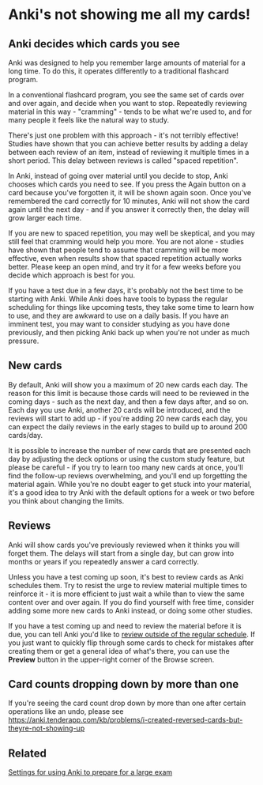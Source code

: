 # Anki's not showing me all my cards!

<h2>Anki decides which cards you see</h2>

Anki was designed to help you remember large amounts of material for a long time. To do this, it operates differently to a traditional flashcard program.

In a conventional flashcard program, you see the same set of cards over and over again, and decide when you want to stop. Repeatedly reviewing material in this way - "cramming" - tends to be what we're used to, and for many people it feels like the natural way to study.

There's just one problem with this approach - it's not terribly effective! Studies have shown that you can achieve better results by adding a delay between each review of an item, instead of reviewing it multiple times in a short period. This delay between reviews is called "spaced repetition".

In Anki, instead of going over material until you decide to stop, Anki chooses which cards you need to see. If you press the Again button on a card because you've forgotten it, it will be shown again soon. Once you've remembered the card correctly for 10 minutes, Anki will not show the card again until the next day - and if you answer it correctly then, the delay will grow larger each time.

If you are new to spaced repetition, you may well be skeptical, and you may still feel that cramming would help you more. You are not alone - studies have shown that people tend to assume that cramming will be more effective, even when results show that spaced repetition actually works better. Please keep an open mind, and try it for a few weeks before you decide which approach is best for you.

If you have a test due in a few days, it's probably not the best time to be starting with Anki. While Anki does have tools to bypass the regular scheduling for things like upcoming tests, they take some time to learn how to use, and they are awkward to use on a daily basis. If you have an imminent test, you may want to consider studying as you have done previously, and then picking Anki back up when you're not under as much pressure.

<h2>New cards</h2>

By default, Anki will show you a maximum of 20 new cards each day. The reason for this limit is because those cards will need to be reviewed in the coming days - such as the next day, and then a few days after, and so on. Each day you use Anki, another 20 cards will be introduced, and the reviews will start to add up - if you're adding 20 new cards each day, you can expect the daily reviews in the early stages to build up to around 200 cards/day.

It is possible to increase the number of new cards that are presented each day by adjusting the deck options or using the custom study feature, but please be careful - if you try to learn too many new cards at once, you'll find the follow-up reviews overwhelming, and you'll end up forgetting the material again. While you're no doubt eager to get stuck into your material, it's a good idea to try Anki with the default options for a week or two before you think about changing the limits.

<h2>Reviews</h2>

Anki will show cards you've previously reviewed when it thinks you will forget them. The delays will start from a single day, but can grow into months or years if you repeatedly answer a card correctly.

Unless you have a test coming up soon, it's best to review cards as Anki schedules them. Try to resist the urge to review material multiple times to reinforce it - it is more efficient to just wait a while than to view the same content over and over again. If you do find yourself with free time, consider adding some more new cards to Anki instead, or doing some other studies.

If you have a test coming up and need to review the material before it is due, you can tell Anki you'd like to [review outside of the regular schedule](https://docs.ankiweb.net/filtered-decks.html). If you just want to quickly flip through some cards to check for mistakes after creating them or get a general idea of what's there, you can use the **Preview** button in the upper-right corner of the Browse screen.

<h2>Card counts dropping down by more than one</h2>

If you're seeing the card count drop down by more than one after certain operations like an undo, please see <https://anki.tenderapp.com/kb/problems/i-created-reversed-cards-but-theyre-not-showing-up>

<h2>Related</h2>

[Settings for using Anki to prepare for a large exam](https://anki.tenderapp.com/kb/collection-management/settings-for-using-anki-to-prepare-for-a-large-exam)